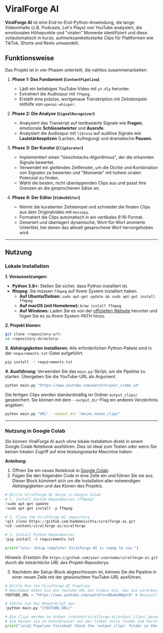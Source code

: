 # ViralForge AI

**ViralForge AI** ist eine End-to-End-Python-Anwendung, die lange Videoinhalte (z.B. Podcasts, Let's Plays) von YouTube analysiert, die emotionalen Höhepunkte und "viralen" Momente identifiziert und diese vollautomatisch in kurze, aufmerksamkeitsstarke Clips für Plattformen wie TikTok, Shorts und Reels umwandelt.

## Funktionsweise

Das Projekt ist in vier Phasen unterteilt, die nahtlos zusammenarbeiten:

1.  **Phase 1: Das Fundament (`ContentPipeline`)**
    *   Lädt ein beliebiges YouTube-Video mit `yt-dlp` herunter.
    *   Extrahiert die Audiospur mit `ffmpeg`.
    *   Erstellt eine präzise, wortgenaue Transkription mit Zeitstempeln mithilfe von `openai-whisper`.

2.  **Phase 2: Die Analyse (`SignalRecognizer`)**
    *   Analysiert das Transkript auf textbasierte Signale wie **Fragen**, emotionale **Schlüsselwörter** und **Ausrufe**.
    *   Analysiert die Audiospur mit `librosa` auf auditive Signale wie **Lautstärkespitzen** (Lachen, Aufregung) und dramatische **Pausen**.

3.  **Phase 3: Der Kurator (`ClipCurator`)**
    *   Implementiert einen "Geschmacks-Algorithmus", der die erkannten Signale bewertet.
    *   Verwendet ein gleitendes Zeitfenster, um die Dichte und Kombination von Signalen zu bewerten und "Momente" mit hohem viralen Potenzial zu finden.
    *   Wählt die besten, nicht überlappenden Clips aus und passt ihre Grenzen an die gesprochenen Sätze an.

4.  **Phase 4: Der Editor (`VideoEditor`)**
    *   Nimmt die kuratierten Zeitstempel und schneidet die finalen Clips aus dem Originalvideo mit `moviepy`.
    *   Formatiert die Clips automatisch in ein vertikales 9:16-Format.
    *   Generiert und überlagert dynamische, Wort-für-Wort animierte Untertitel, bei denen das aktuell gesprochene Wort hervorgehoben wird.

---

## Nutzung

### Lokale Installation

**1. Voraussetzungen:**
*   **Python 3.8+**: Stellen Sie sicher, dass Python installiert ist.
*   **ffmpeg**: Sie müssen `ffmpeg` auf Ihrem System installiert haben.
    *   **Auf Ubuntu/Debian:** `sudo apt-get update && sudo apt-get install ffmpeg`
    *   **Auf macOS (mit Homebrew):** `brew install ffmpeg`
    *   **Auf Windows:** Laden Sie es von der [offiziellen Website](https://ffmpeg.org/download.html) herunter und fügen Sie es zu Ihrem System-PATH hinzu.

**2. Projekt klonen:**
```bash
git clone <repository-url>
cd <repository-directory>
```

**3. Abhängigkeiten installieren:**
Alle erforderlichen Python-Pakete sind in der `requirements.txt`-Datei aufgeführt.
```bash
pip install -r requirements.txt
```

**4. Ausführung:**
Verwenden Sie das `main.py`-Skript, um die Pipeline zu starten. Übergeben Sie die YouTube-URL als Argument.

```bash
python main.py "https://www.youtube.com/watch?v=your_video_id"
```

Die fertigen Clips werden standardmäßig im Ordner `output_clips/` gespeichert. Sie können mit dem `--output_dir`-Flag ein anderes Verzeichnis angeben:
```bash
python main.py "URL" --output_dir "meine_neuen_clips"
```

---

### Nutzung in Google Colab

Sie können ViralForge AI auch ohne lokale Installation direkt in einem Google Colab Notebook ausführen. Dies ist ideal zum Testen oder wenn Sie keinen lokalen Zugriff auf eine leistungsstarke Maschine haben.

**Anleitung:**
1.  Öffnen Sie ein neues Notebook in [Google Colab](https://colab.research.google.com/).
2.  Fügen Sie den folgenden Code in eine Zelle ein und führen Sie sie aus. Dieser Block kümmert sich um die Installation aller notwendigen Abhängigkeiten und das Klonen des Projekts.

```python
# @title ViralForge AI Setup in Google Colab
# 1. Install System Dependencies (ffmpeg)
!sudo apt-get update
!sudo apt-get install -y ffmpeg

# 2. Clone the ViralForge AI repository
!git clone https://github.com/bademeischta/viralforge-ai.git
%cd /content/viralforge-ai/viralforge

# 3. Install Python Dependencies
!pip install -r requirements.txt

print("\n\n✅ Setup complete! ViralForge AI is ready to use.")
```
*Hinweis: Ersetzen Sie `https://github.com/your-username/viralforge-ai.git` durch die tatsächliche URL des Projekt-Repositorys.*

3.  Nachdem der Setup-Block abgeschlossen ist, können Sie die Pipeline in einer neuen Zelle mit der gewünschten YouTube-URL ausführen.

```python
# @title Run the ViralForge AI Pipeline
# @markdown Geben Sie die YouTube-URL des Videos ein, das Sie verarbeiten möchten.
YOUTUBE_URL = "https://www.youtube.com/watch?v=dQw4w9WgXcQ" # Beispiel-URL

# Führen Sie das Hauptskript aus
!python main.py "{YOUTUBE_URL}"

# Die Clips werden im Ordner /content/viralforge-ai/output_clips/ gespeichert.
# Sie können sie im Dateibrowser auf der linken Seite finden und herunterladen.
print("\n\n🚀 Pipeline finished! Check the 'output_clips' folder in the file browser.")
```
